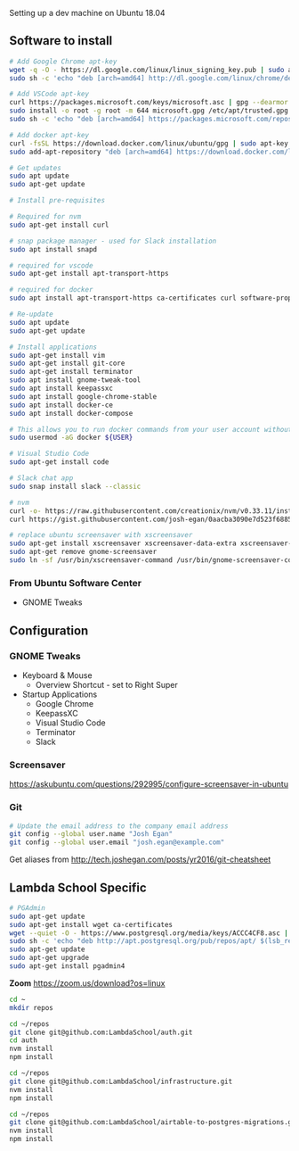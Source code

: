 Setting up a dev machine on Ubuntu 18.04

## Software to install

```bash
# Add Google Chrome apt-key
wget -q -O - https://dl.google.com/linux/linux_signing_key.pub | sudo apt-key add -
sudo sh -c 'echo "deb [arch=amd64] http://dl.google.com/linux/chrome/deb/ stable main" > /etc/apt/sources.list.d/chrome.list'

# Add VSCode apt-key
curl https://packages.microsoft.com/keys/microsoft.asc | gpg --dearmor > microsoft.gpg
sudo install -o root -g root -m 644 microsoft.gpg /etc/apt/trusted.gpg.d/
sudo sh -c 'echo "deb [arch=amd64] https://packages.microsoft.com/repos/vscode stable main" > /etc/apt/sources.list.d/vscode.list'

# Add docker apt-key
curl -fsSL https://download.docker.com/linux/ubuntu/gpg | sudo apt-key add -
sudo add-apt-repository "deb [arch=amd64] https://download.docker.com/linux/ubuntu bionic stable"

# Get updates
sudo apt update
sudo apt-get update

# Install pre-requisites

# Required for nvm
sudo apt-get install curl

# snap package manager - used for Slack installation
sudo apt install snapd

# required for vscode
sudo apt-get install apt-transport-https

# required for docker
sudo apt install apt-transport-https ca-certificates curl software-properties-common

# Re-update
sudo apt update
sudo apt-get update

# Install applications
sudo apt-get install vim
sudo apt-get install git-core
sudo apt-get install terminator
sudo apt install gnome-tweak-tool
sudo apt install keepassxc
sudo apt install google-chrome-stable
sudo apt install docker-ce
sudo apt install docker-compose

# This allows you to run docker commands from your user account without prefixing every command with `sudo`
sudo usermod -aG docker ${USER}

# Visual Studio Code
sudo apt-get install code

# Slack chat app
sudo snap install slack --classic

# nvm
curl -o- https://raw.githubusercontent.com/creationix/nvm/v0.33.11/install.sh | bash
curl https://gist.githubusercontent.com/josh-egan/0aacba3090e7d523f68859fefccb6d51/raw/718072e42edf4b6fbd231447b48468837324bdc1/bash_automatically_run_nvm.sh >> ~/.bashrc

# replace ubuntu screensaver with xscreensaver
sudo apt-get install xscreensaver xscreensaver-data-extra xscreensaver-gl-extra
sudo apt-get remove gnome-screensaver
sudo ln -sf /usr/bin/xscreensaver-command /usr/bin/gnome-screensaver-command
```

### From Ubuntu Software Center

- GNOME Tweaks

## Configuration

### GNOME Tweaks

- Keyboard & Mouse
    - Overview Shortcut - set to Right Super
- Startup Applications
    - Google Chrome
    - KeepassXC
    - Visual Studio Code
    - Terminator
    - Slack

### Screensaver

https://askubuntu.com/questions/292995/configure-screensaver-in-ubuntu

### Git

```bash
# Update the email address to the company email address
git config --global user.name "Josh Egan"
git config --global user.email "josh.egan@example.com"
```

Get aliases from http://tech.joshegan.com/posts/yr2016/git-cheatsheet

## Lambda School Specific

```bash
# PGAdmin
sudo apt-get update
sudo apt-get install wget ca-certificates
wget --quiet -O - https://www.postgresql.org/media/keys/ACCC4CF8.asc | sudo apt-key add -
sudo sh -c 'echo "deb http://apt.postgresql.org/pub/repos/apt/ $(lsb_release -cs)-pgdg main" > /etc/apt/sources.list.d/pgdg.list'
sudo apt-get update
sudo apt-get upgrade
sudo apt-get install pgadmin4
```

**Zoom**
https://zoom.us/download?os=linux


```bash
cd ~
mkdir repos

cd ~/repos
git clone git@github.com:LambdaSchool/auth.git
cd auth
nvm install
npm install

cd ~/repos
git clone git@github.com:LambdaSchool/infrastructure.git
nvm install
npm install

cd ~/repos
git clone git@github.com:LambdaSchool/airtable-to-postgres-migrations.git
nvm install
npm install
```


